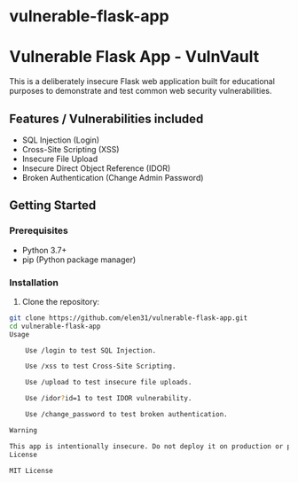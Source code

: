 # vulnerable-flask-app
# Vulnerable Flask App - VulnVault

This is a deliberately insecure Flask web application built for educational purposes to demonstrate and test common web security vulnerabilities.

## Features / Vulnerabilities included

- SQL Injection (Login)
- Cross-Site Scripting (XSS)
- Insecure File Upload
- Insecure Direct Object Reference (IDOR)
- Broken Authentication (Change Admin Password)

## Getting Started

### Prerequisites

- Python 3.7+
- pip (Python package manager)

### Installation

1. Clone the repository:

```bash
git clone https://github.com/elen31/vulnerable-flask-app.git
cd vulnerable-flask-app
Usage

    Use /login to test SQL Injection.

    Use /xss to test Cross-Site Scripting.

    Use /upload to test insecure file uploads.

    Use /idor?id=1 to test IDOR vulnerability.

    Use /change_password to test broken authentication.

Warning

This app is intentionally insecure. Do not deploy it on production or public servers.
License

MIT License

